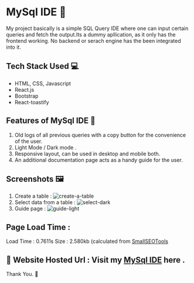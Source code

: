 # MySql IDE 📝
My project basically is a simple SQL Query IDE where one can input certain queries and fetch the output.Its a dummy apllication, as it only has the frontend
working. No backend or serach engine has the been integrated into it.

## Tech Stack Used 💻 

- HTML, CSS, Javascript
- React.js
- Bootstrap
- React-toastify

## Features of MySql IDE 👀 
1. Old logs of all previous queries with a copy button for the convenience of the user.
2. Light Mode / Dark mode .
3. Responsive layout, can be used in desktop and mobile both.
4. An additional documentation page acts as a handy guide for the user. 

## Screenshots 🖼️
1. Create a table :
![create-a-table](https://user-images.githubusercontent.com/56017536/171344499-5539cd76-5d0e-42b3-94f4-8bd1e99f9f97.png)
2. Select data from a table :
![select-dark](https://user-images.githubusercontent.com/56017536/171344968-e735a9fc-c8c8-4b57-8088-be36abe707ea.png)
3. Guide page :
![guide-light](https://user-images.githubusercontent.com/56017536/171345317-b7bbb90e-1f65-43a4-8bf9-3d784990f7b3.png)

## Page Load Time :
Load Time : 0.7611s
Size : 2.580kb
(calculated from [SmallSEOTools](https://snallSEOTools.com)

## 🔗 Website Hosted Url : Visit my [ MySql IDE](https://csb-uvvs9n.netlify.app/) here .

Thank You. 🌸
